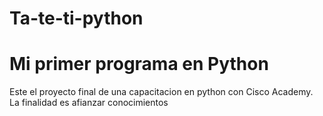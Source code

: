 # Ta-te-ti-python

# Mi primer programa en Python #

Este el proyecto final de una capacitacion en python con Cisco Academy.
La finalidad es afianzar conocimientos
